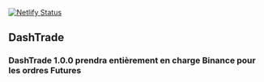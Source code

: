[![Netlify Status](https://api.netlify.com/api/v1/badges/6fe97ca3-0e68-4403-a842-1de9e943346f/deploy-status)](https://app.netlify.com/sites/officialdashtrade/deploys)

## DashTrade

### DashTrade 1.0.0 prendra entièrement en charge Binance pour les ordres Futures 
